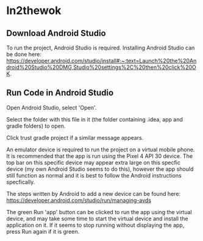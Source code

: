 # In2thewok

## Download Android Studio

To run the project, Android Studio is required. Installing Android Studio can be done here: https://developer.android.com/studio/install#:~:text=Launch%20the%20Android%20Studio%20DMG,Studio%20settings%2C%20then%20click%20OK.

## Run Code in Android Studio

Open Android Studio, select 'Open'.

Select the folder with this file in it (the folder containing .idea, app and gradle folders) to open.

Click trust gradle project if a similar message appears.

An emulator device is required to run the project on a virtual mobile phone. It is recommended that the app is run using the Pixel 4 API 30 device. The top bar on this specific device may appear extra large on this specfic device (my own Android Studio seems to do this), however the app should still function as normal and it is best to follow the Android instructions specfically. 

The steps written by Android to add a new device can be found here: https://developer.android.com/studio/run/managing-avds

The green Run 'app' button can be clicked to run the app using the virtual device, and may take some time to start the virtual device and install the application on it. If it seems to stop running without displaying the app, press Run again if it is green.


